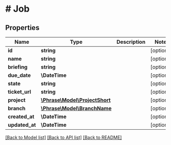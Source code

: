 # # Job

## Properties

Name | Type | Description | Notes
------------ | ------------- | ------------- | -------------
**id** | **string** |  | [optional] 
**name** | **string** |  | [optional] 
**briefing** | **string** |  | [optional] 
**due_date** | **\DateTime** |  | [optional] 
**state** | **string** |  | [optional] 
**ticket_url** | **string** |  | [optional] 
**project** | [**\Phrase\Model\ProjectShort**](ProjectShort.md) |  | [optional] 
**branch** | [**\Phrase\Model\BranchName**](BranchName.md) |  | [optional] 
**created_at** | **\DateTime** |  | [optional] 
**updated_at** | **\DateTime** |  | [optional] 

[[Back to Model list]](../../README.md#documentation-for-models) [[Back to API list]](../../README.md#documentation-for-api-endpoints) [[Back to README]](../../README.md)


